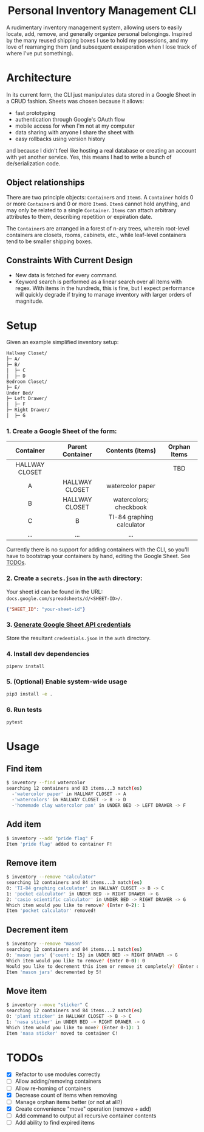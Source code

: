<h1 align="center">
  Personal Inventory Management CLI
</h1>

A rudimentary inventory management system, allowing users to easily locate, add, remove, and generally organize personal belongings. Inspired by the many reused shipping boxes I use to hold my posessions, and my love of rearranging them (and subsequent exasperation when I lose track of where I've put something).

# Architecture

In its current form, the CLI just manipulates data stored in a Google Sheet in a CRUD fashion. Sheets was chosen because it allows:
- fast prototyping
- authentication through Google's OAuth flow 
- mobile access for when I'm not at my computer
- data sharing with anyone I share the sheet with
- easy rollbacks using version history

and because I didn't feel like hosting a real database or creating an account with yet another service. Yes, this means I had to write a bunch of de/serialization code.

## Object relationships

There are two principle objects: `Container`s and `Item`s. A `Container` holds 0 or more `Container`s and 0 or more `Item`s. `Item`s cannot hold anything, and may only be related to a single `Container`. `Items` can attach arbitrary attributes to them, describing repetition or expiration date.

The `Container`s are arranged in a forest of n-ary trees, wherein root-level containers are closets, rooms, cabinets, etc., while leaf-level containers tend to be smaller shipping boxes.

## Constraints With Current Design

- New data is fetched for every command.
- Keyword search is performed as a linear search over all items with regex. With items in the hundreds, this is fine, but I expect performance will quickly degrade if trying to manage inventory with larger orders of magnitude.

# Setup

Given an example simplified inventory setup:
```bash
Hallway Closet/
├─ A/
├─ B/
│  ├─ C
│  ├─ D
Bedroom Closet/
├─ E/
Under Bed/
├─ Left Drawer/
│  ├─ F
├─ Right Drawer/
│  ├─ G
```

### 1. Create a Google Sheet of the form:

**Container**|**Parent Container**|**Contents (items)**|**Orphan Items**
:-----:|:-----:|:-----:|:-----:
HALLWAY CLOSET|||TBD
A|HALLWAY CLOSET|watercolor paper|
B|HALLWAY CLOSET|watercolors; checkbook| 
C|B|TI-84 graphing calculator| 
...|...|...|

Currently there is no support for adding containers with the CLI, so you'll have to bootstrap your containers by hand, editing the Google Sheet. See [TODOs](#TODOs).

### 2. Create a `secrets.json` in the `auth` directory:
Your sheet id can be found in the URL: `docs.google.com/spreadsheets/d/<SHEET-ID>/`.
```json
{"SHEET_ID": "your-sheet-id"}
```

### 3. [Generate Google Sheet API credentials](https://developers.google.com/workspace/guides/create-credentials)
Store the resultant `credentials.json` in the `auth` directory.

### 4. Install dev dependencies
```
pipenv install
```

### 5. (Optional) Enable system-wide usage

```bash
pip3 install -e .
```

### 6. Run tests
```
pytest
```

# Usage

## Find item
```bash
$ inventory --find watercolor
searching 12 containers and 83 items...3 match(es)
  -'watercolor paper' in HALLWAY CLOSET -> A
  -'watercolors' in HALLWAY CLOSET -> B -> D
  -'homemade clay watercolor pan' in UNDER BED -> LEFT DRAWER -> F
```
## Add item
```bash
$ inventory --add "pride flag" F
Item 'pride flag' added to container F!
```
## Remove item
```bash
$ inventory --remove "calculator"
searching 12 containers and 84 items...3 match(es)
0: 'TI-84 graphing calculator' in HALLWAY CLOSET -> B -> C
1: 'pocket calculator' in UNDER BED -> RIGHT DRAWER -> G
2: 'casio scientific calculator' in UNDER BED -> RIGHT DRAWER -> G
Which item would you like to remove? (Enter 0-2): 1
Item 'pocket calculator' removed!
```
## Decrement item
```bash
$ inventory --remove "mason"
searching 12 containers and 84 items...1 match(es)
0: 'mason jars' {'count': 15} in UNDER BED -> RIGHT DRAWER -> G
Which item would you like to remove? (Enter 0-0): 0
Would you like to decrement this item or remove it completely? (Enter d# or r): d5
Item 'mason jars' decremented by 5!
```
## Move item
```bash
$ inventory --move "sticker" C
searching 12 containers and 84 items...2 match(es)
0: 'plant sticker' in HALLWAY CLOSET -> B -> C
1: 'nasa sticker' in UNDER BED -> RIGHT DRAWER -> G
Which item would you like to move? (Enter 0-1): 1
Item 'nasa sticker' moved to container C!
```
# TODOs
- [x] Refactor to use modules correctly
- [ ] Allow adding/removing containers
- [ ] Allow re-homing of containers
- [x] Decrease count of items when removing
- [ ] Manage orphan items better (or not at all?)
- [x] Create convenience "move" operation (remove + add)
- [ ] Add command to output all recursive container contents
- [ ] Add ability to find expired items

